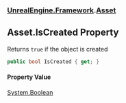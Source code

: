 ### [UnrealEngine.Framework](UnrealEngine_Framework.md 'UnrealEngine.Framework').[Asset](Asset.md 'UnrealEngine.Framework.Asset')
## Asset.IsCreated Property
Returns `true` if the object is created  
```csharp
public bool IsCreated { get; }
```
#### Property Value
[System.Boolean](https://docs.microsoft.com/en-us/dotnet/api/System.Boolean 'System.Boolean')
